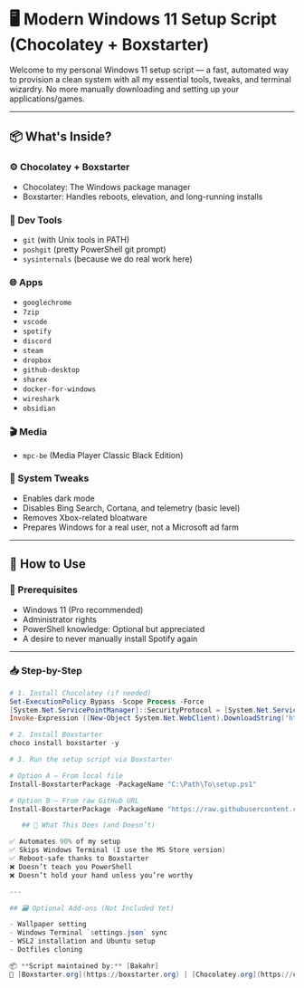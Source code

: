 # 🖥️ Modern Windows 11 Setup Script (Chocolatey + Boxstarter)

Welcome to my personal Windows 11 setup script — a fast, automated way to provision a clean system with all my essential tools, tweaks, and terminal wizardry. No more manually downloading and setting up your applications/games.

---

## 📦 What's Inside?

### ⚙️ Chocolatey + Boxstarter
- Chocolatey: The Windows package manager
- Boxstarter: Handles reboots, elevation, and long-running installs

### 🧰 Dev Tools
- `git` (with Unix tools in PATH)
- `poshgit` (pretty PowerShell git prompt)
- `sysinternals` (because we do real work here)

### 🌐 Apps
- `googlechrome`
- `7zip`
- `vscode`
- `spotify`
- `discord`
- `steam`
- `dropbox`
- `github-desktop`
- `sharex`
- `docker-for-windows`
- `wireshark`
- `obsidian`

### 🎬 Media
- `mpc-be` (Media Player Classic Black Edition)

### 🧠 System Tweaks
- Enables dark mode
- Disables Bing Search, Cortana, and telemetry (basic level)
- Removes Xbox-related bloatware
- Prepares Windows for a real user, not a Microsoft ad farm

---

## 🚀 How to Use

### 🔧 Prerequisites
- Windows 11 (Pro recommended)
- Administrator rights
- PowerShell knowledge: Optional but appreciated
- A desire to never manually install Spotify again

---

### 📥 Step-by-Step

```powershell
# 1. Install Chocolatey (if needed)
Set-ExecutionPolicy Bypass -Scope Process -Force
[System.Net.ServicePointManager]::SecurityProtocol = [System.Net.ServicePointManager]::SecurityProtocol -bor 3072
Invoke-Expression ((New-Object System.Net.WebClient).DownloadString('https://chocolatey.org/install.ps1'))

# 2. Install Boxstarter
choco install boxstarter -y

# 3. Run the setup script via Boxstarter

# Option A – From local file
Install-BoxstarterPackage -PackageName "C:\Path\To\setup.ps1"

# Option B – From raw GitHub URL
Install-BoxstarterPackage -PackageName "https://raw.githubusercontent.com/YOUR_USERNAME/YOUR_REPO/main/setup.ps1"

   ## 🧙 What This Does (and Doesn’t)

✅ Automates 90% of my setup  
✅ Skips Windows Terminal (I use the MS Store version)  
✅ Reboot-safe thanks to Boxstarter  
❌ Doesn’t teach you PowerShell  
❌ Doesn’t hold your hand unless you’re worthy  

---

## 🗃️ Optional Add-ons (Not Included Yet)

- Wallpaper setting  
- Windows Terminal `settings.json` sync  
- WSL2 installation and Ubuntu setup  
- Dotfiles cloning  

📦 **Script maintained by:** [Bakahr]  
🔗 [Boxstarter.org](https://boxstarter.org) | [Chocolatey.org](https://chocolatey.org)

